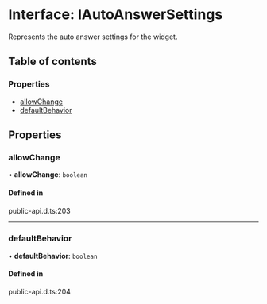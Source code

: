 # Interface: IAutoAnswerSettings

Represents the auto answer settings for the widget.

## Table of contents

### Properties

- [allowChange](IAutoAnswerSettings.md#allowchange)
- [defaultBehavior](IAutoAnswerSettings.md#defaultbehavior)

## Properties

### allowChange

• **allowChange**: `boolean`

#### Defined in

public-api.d.ts:203

___

### defaultBehavior

• **defaultBehavior**: `boolean`

#### Defined in

public-api.d.ts:204
